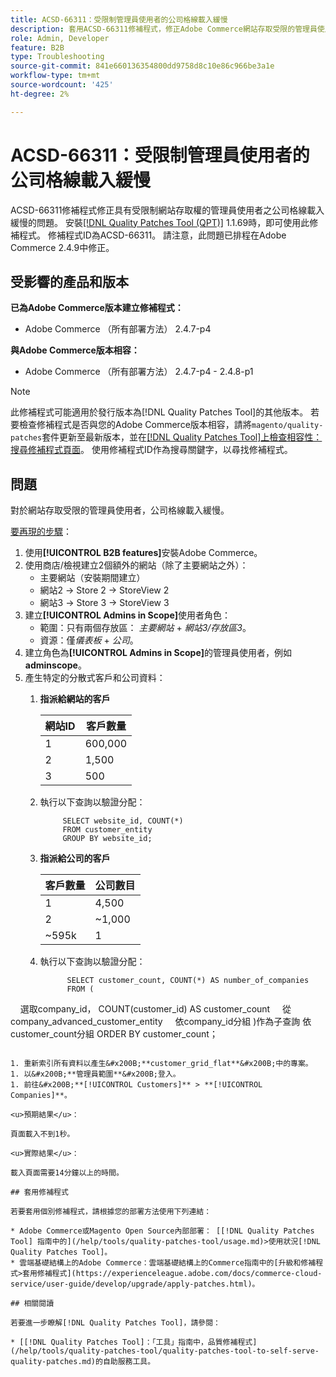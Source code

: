 ```yaml
---
title: ACSD-66311：受限制管理員使用者的公司格線載入緩慢
description: 套用ACSD-66311修補程式，修正Adobe Commerce網站存取受限的管理員使用者公司格線載入緩慢的問題。
role: Admin, Developer
feature: B2B
type: Troubleshooting
source-git-commit: 841e660136354800dd9758d8c10e86c966be3a1e
workflow-type: tm+mt
source-wordcount: '425'
ht-degree: 2%

---
```



# ACSD-66311：受限制管理員使用者的公司格線載入緩慢

ACSD-66311修補程式修正具有受限制網站存取權的管理員使用者之公司格線載入緩慢的問題。 安裝[[!DNL Quality Patches Tool (QPT)]](/help/tools/quality-patches-tool/quality-patches-tool-to-self-serve-quality-patches.md) 1.1.69時，即可使用此修補程式。 修補程式ID為ACSD-66311。 請注意，此問題已排程在Adobe Commerce 2.4.9中修正。

## 受影響的產品和版本

**已為Adobe Commerce版本建立修補程式：**

* Adobe Commerce （所有部署方法） 2.4.7-p4

**與Adobe Commerce版本相容：**

* Adobe Commerce （所有部署方法） 2.4.7-p4 - 2.4.8-p1

>[!NOTE]
>
>此修補程式可能適用於發行版本為[!DNL Quality Patches Tool]的其他版本。 若要檢查修補程式是否與您的Adobe Commerce版本相容，請將`magento/quality-patches`套件更新至最新版本，並在[[!DNL Quality Patches Tool]上檢查相容性：搜尋修補程式頁面](https://experienceleague.adobe.com/tools/commerce-quality-patches/index.html)。 使用修補程式ID作為搜尋關鍵字，以尋找修補程式。

## 問題

對於網站存取受限的管理員使用者，公司格線載入緩慢。

<u>要再現的步驟</u>：

1. 使用&#x200B;**[!UICONTROL B2B features]**&#x200B;安裝Adobe Commerce。
1. 使用商店/檢視建立2個額外的網站（除了主要網站之外）：
   * 主要網站（安裝期間建立）
   * 網站2 → Store 2 → StoreView 2
   * 網站3 → Store 3 → StoreView 3
1. 建立&#x200B;**[!UICONTROL Admins in Scope]**&#x200B;使用者角色：
   * 範圍：只有兩個存放區： *主要網站* + *網站3/存放區3*。
   * 資源：僅&#x200B;*儀表板* + *公司*。
1. 建立角色為&#x200B;**[!UICONTROL Admins in Scope]**&#x200B;的管理員使用者，例如&#x200B;**adminscope**。
1. 產生特定的分散式客戶和公司資料：
   1. **指派給網站的客戶**

      | 網站ID | 客戶數量 |
      |------------|---------------------|
      | 1 | 600,000 |
      | 2 | 1,500 |
      | 3 | 500 |


   1. 執行以下查詢以驗證分配：

      ```
           SELECT website_id, COUNT(*) 
           FROM customer_entity 
           GROUP BY website_id; 
      ```

   1. **指派給公司的客戶**

      | 客戶數量 | 公司數目 |
      |---------------------|---------------------|
      | 1 | 4,500 |
      | 2 | ~1,000 |
      | ~595k | 1 |

   1. 執行以下查詢以驗證分配：

      ```
            SELECT customer_count, COUNT(*) AS number_of_companies
            FROM (
      
            選取company_id， COUNT(customer_id) AS customer_count
            從company_advanced_customer_entity
            依company_id分組
)作為子查詢
依customer_count分組
ORDER BY customer_count；
```

1. 重新索引所有資料以產生&#x200B;**customer_grid_flat**&#x200B;中的專案。
1. 以&#x200B;**管理員範圍**&#x200B;登入。
1. 前往&#x200B;**[!UICONTROL Customers]** > **[!UICONTROL Companies]**。

<u>預期結果</u>：

頁面載入不到1秒。

<u>實際結果</u>：

載入頁面需要14分鐘以上的時間。

## 套用修補程式

若要套用個別修補程式，請根據您的部署方法使用下列連結：

* Adobe Commerce或Magento Open Source內部部署： [[!DNL Quality Patches Tool] 指南中的](/help/tools/quality-patches-tool/usage.md)>使用狀況[!DNL Quality Patches Tool]。
* 雲端基礎結構上的Adobe Commerce：雲端基礎結構上的Commerce指南中的[升級和修補程式>套用修補程式](https://experienceleague.adobe.com/docs/commerce-cloud-service/user-guide/develop/upgrade/apply-patches.html)。

## 相關閱讀

若要進一步瞭解[!DNL Quality Patches Tool]，請參閱：

* [[!DNL Quality Patches Tool]：「工具」指南中，品質修補程式](/help/tools/quality-patches-tool/quality-patches-tool-to-self-serve-quality-patches.md)的自助服務工具。

